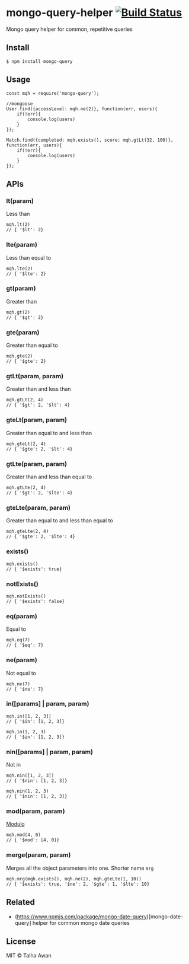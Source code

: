 # mongo-query-helper [![Build Status](https://travis-ci.com/TalhaAwan/mongo-query.svg?branch=master)](https://travis-ci.com/TalhaAwan/mongo-query)
Mongo query helper for common, repetitive queries

## Install

```
$ npm install mongo-query
```

## Usage
```
const mqh = require('mongo-query');

//mongoose
User.find({accessLevel: mqh.ne(2)}, function(err, users){
    if(!err){
        console.log(users)
    }
});

Match.find({completed: mqh.exists(), score: mqh.gtLt(32, 100)}, function(err, users){
    if(!err){
        console.log(users)
    }
});
```

## APIs

### lt(param)
Less than
```
mqh.lt(2)
// { '$lt': 2}
```

### lte(param)
Less than equal to
```
mqh.lte(2)
// { '$lte': 2}
```

### gt(param)
Greater than
```
mqh.gt(2)
// { '$gt': 2}
```

### gte(param)
Greater than equal to
```
mqh.gte(2)
// { '$gte': 2}
```

### gtLt(param, param)
Greater than and less than
```
mqh.gtLt(2, 4)
// { '$gt': 2, '$lt': 4}
```

### gteLt(param, param)
Greater than equal to and less than
```
mqh.gteLt(2, 4)
// { '$gte': 2, '$lt': 4}
```

### gtLte(param, param)
Greater than and less than equal to
```
mqh.gtLte(2, 4)
// { '$gt': 2, '$lte': 4}
```

### gteLte(param, param)
Greater than equal to and less than equal to
```
mqh.gteLte(2, 4)
// { '$gte': 2, '$lte': 4}
```

### exists()
```
mqh.exists()
// { '$exists': true}
```

### notExists()
```
mqh.notExists()
// { '$exists': false}
```

### eq(param)
Equal to
```
mqh.eq(7)
// { '$eq': 7}
```

### ne(param)
Not equal to
```
mqh.ne(7)
// { '$ne': 7}
```

### in([params] | param, param)
```
mqh.in([1, 2, 3])
// { '$in': [1, 2, 3]}

mqh.in(1, 2, 3)
// { '$in': [1, 2, 3]}
```

### nin([params] | param, param)
Not in
```
mqh.nin([1, 2, 3])
// { '$nin': [1, 2, 3]}

mqh.nin(1, 2, 3)
// { '$nin': [1, 2, 3]}
```

### mod(param, param)
[Modulo](https://docs.mongodb.com/manual/reference/operator/query/mod/#op._S_mod)
```
mqh.mod(4, 0)
// { '$mod': [4, 0]}
```

### merge(param, param)
Merges all the object parameters into one. Shorter name `mrg`
```
mqh.mrg(mqh.exists(), mqh.ne(2), mqh.gteLte(1, 10))
// { '$exists': true, '$ne': 2, '$gte': 1, '$lte': 10}
```

## Related

- (https://www.npmjs.com/package/mongo-date-query)[mongo-date-query] helper for common mongo date queries 

## License

MIT © Talha Awan
